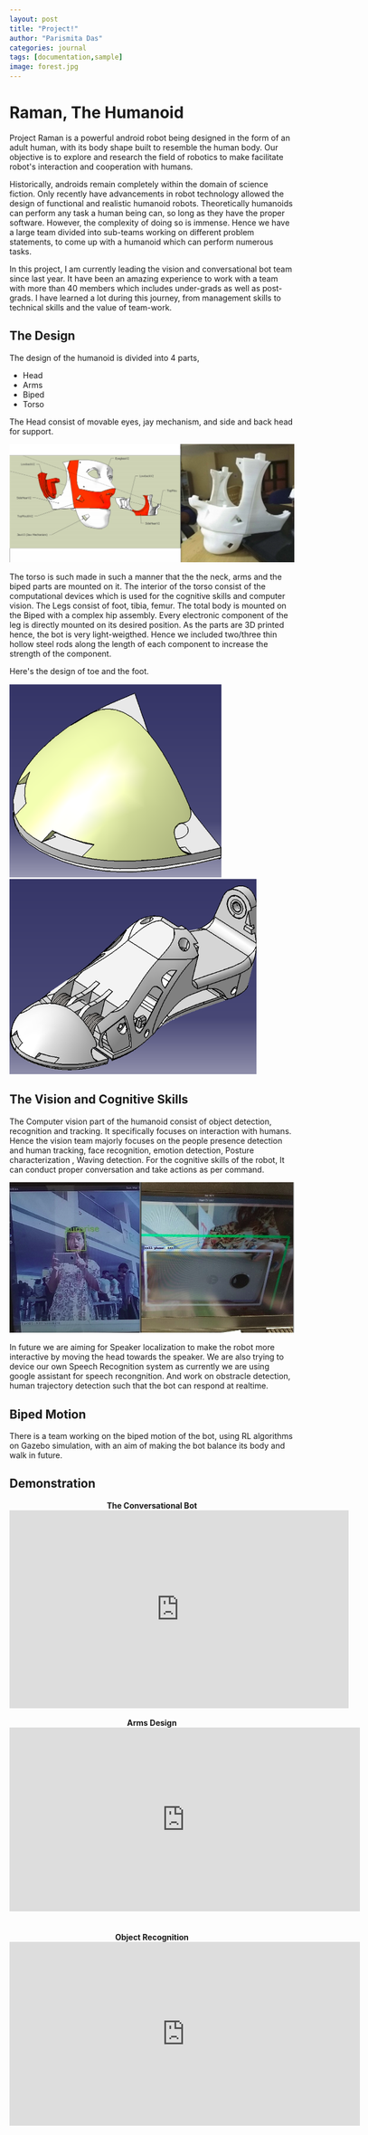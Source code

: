 ```yaml
---
layout: post
title: "Project!"
author: "Parismita Das"
categories: journal
tags: [documentation,sample]
image: forest.jpg
---
```


# Raman, The Humanoid

Project Raman is a powerful android robot being designed in the form of an adult human, with its body shape built to resemble the human body. Our objective is to explore and research the field of robotics to make facilitate robot's interaction and cooperation with humans.

Historically, androids remain completely within the domain of science fiction. 
Only recently have advancements in robot technology allowed the design of functional and realistic humanoid robots.
 Theoretically humanoids can perform any task a human being can, so long as they have the proper software. However, the complexity of doing so is immense. Hence we have a large team divided into sub-teams working on different problem statements, to come up with a humanoid which can perform numerous tasks.
 
In this project, I am currently leading the vision and conversational bot team since last year. It have been an amazing experience to work with a team with more than 40 members which includes under-grads as well as post-grads. I have learned a lot during this journey, from management skills to technical skills and the value of team-work. 

## The Design

The design of the humanoid is divided into 4 parts, 

* Head
* Arms
* Biped
* Torso

The Head consist of movable eyes, jay mechanism, and side and back head for support.

![all-text](https://github.com/parismita/parismita.github.io/blob/master/assets/img/head.png)

The torso is such made in such a manner that the the neck, arms and the biped parts are mounted on it. The interior of the torso consist of the computational devices which is used for the cognitive skills and  computer vision.
The Legs consist of foot, tibia, femur. The total body is mounted on the Biped with a complex hip assembly. Every electronic component of the leg is directly mounted on its desired position. As the parts are 3D printed hence, the bot is very light-weigthed. Hence we included two/three thin hollow steel rods along the length of each component to increase the strength of the component.

Here's the design of toe and the foot.

![all-text](https://github.com/parismita/parismita.github.io/blob/master/assets/img/toe.png)
![all-text](https://github.com/parismita/parismita.github.io/blob/master/assets/img/foot.png)

## The Vision and Cognitive Skills

The Computer vision part of the humanoid consist of object detection, recognition and tracking. It specifically focuses on interaction with humans. Hence the vision team majorly focuses on the people presence detection and human tracking, face recognition, emotion detection, Posture characterization , Waving detection. For the cognitive skills of the robot, It can conduct proper conversation and take actions as per command.

![all-text](https://github.com/parismita/parismita.github.io/blob/master/assets/img/emo.png)

In future we are aiming for Speaker localization to make the robot more interactive by moving the head towards the speaker.
We are also trying to device our own Speech Recognition system as currently we are using google assistant for speech recongnition. And work on obstracle detection, human trajectory detection such that the bot can respond at realtime.

## Biped Motion

There is a team working on the biped motion of the bot, using RL algorithms on Gazebo simulation, with an aim of making the bot balance its body and walk in future.

## Demonstration

<div class="imgcap">
<div align="middle">
<div class="thecap" align="middle" ><b>The Conversational Bot</b> </div>
<iframe width="600" height="350" src="https://youtu.be/vG5H8nWwevQ" frameborder="0" allow="autoplay; encrypted-media" allowfullscreen align="center"></iframe>
<br>
<br>
<div class="thecap" align="middle" ><b>Arms Design</b> </div>
<iframe width="620px" height="325px" src="https://youtu.be/FAZYrKLJ46U" frameborder="0" allowfullscreen></iframe>
</div>
<br>
<br>
<div class="thecap" align="middle" ><b>Object Recognition</b> </div>
<iframe width="620px" height="325px" src="https://youtu.be/h_IhsfEAILw" frameborder="0" allowfullscreen></iframe>
</div>



 

